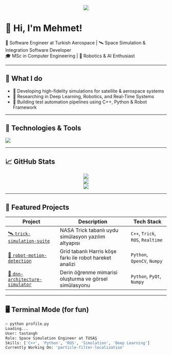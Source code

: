 <!-- Profil Banner -->
<p align="center">
  <img src="https://capsule-render.vercel.app/api?type=waving&color=0:3C8CE7,100:00C9FF&height=200&section=header&text=Hi%20There!%20I'm%20Mehmet&fontSize=40&fontColor=ffffff" />
</p>

# 👋 Hi, I'm Mehmet! 
🚀 Software Engineer at Turkish Aerospace | 🛰️ Space Simulation & Integration Software Developer  
🎓 MSc in Computer Engineering | 🤖 Robotics & AI Enthusiast

---

## 💼 What I do
- 🌌 Developing high-fidelity simulations for satellite & aerospace systems
- 🔬 Researching in Deep Learning, Robotics, and Real-Time Systems
- 🧪 Building test automation pipelines using C++, Python & Robot Framework

---

## 🔧 Technologies & Tools
<p>
  <img src="https://skillicons.dev/icons?i=cpp,py,ros,docker,git,vscode,cmake,linux,matlab" />
</p>

---

## 📈 GitHub Stats

<p align="center">
  <img src="https://github-readme-stats.vercel.app/api?username=tastangh&show_icons=true&theme=default&count_private=true" />
  <br>
  <img src="https://github-readme-stats.vercel.app/api/top-langs/?username=tastangh&layout=compact&theme=default" />
  <br>
  <img src="https://github-readme-streak-stats.herokuapp.com?user=tastangh&theme=default" />
</p>

---

## 🚀 Featured Projects

| Project | Description | Tech Stack |
|--------|-------------|------------|
| [🛰️ `trick-simulation-suite`](https://github.com/tastangh/trick-simulation-suite) | NASA Trick tabanlı uydu simülasyon yazılım altyapısı | `C++`, `Trick`, `ROS`, `Realtime` |
| [🤖 `robot-motion-detection`](https://github.com/tastangh/robot-motion-detection) | Grid tabanlı Harris köşe farkı ile robot hareket analizi | `Python`, `OpenCV`, `Numpy` |
| [🧠 `dnn-architecture-simulator`](https://github.com/tastangh/dnn-architecture-simulator) | Derin öğrenme mimarisi oluşturma ve görsel simülasyonu | `Python`, `PyQt`, `Numpy` |

---

## 🖥️ Terminal Mode (for fun)

```bash
> python profile.py
Loading...
User: tastangh
Role: Space Simulation Engineer at TUSAŞ
Skills: ['C++', 'Python', 'ROS', 'Simulation', 'Deep Learning']
Currently Working On: 'particle-filter-localization'
